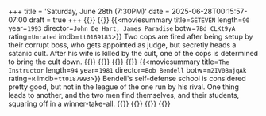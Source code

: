 +++
title = 'Saturday, June 28th (7:30PM)'
date = 2025-06-28T00:15:57-07:00
draft = true
+++
{{<movienight>}}
{{<movie>}}
{{<moviesummary title=`GETEVEN` length=`90` year=`1993` director=`John De Hart, James Paradise` botw=`7Bd_CLKt9yA` rating=`Unrated` imdb=`tt0169183`>}}
Two cops are fired after being setup by their corrupt boss, who gets appointed as judge, but secretly heads a satanic cult. After his wife is killed by the cult, one of the cops is determined to bring the cult down.
{{</moviesummary>}}
{{<movietrailer pSkgJY2P2gw>}}
{{</movie>}}
{{<movie>}}
{{<moviesummary title=`The Instructor` length=`94` year=`1981` director=`Bob Bendell` botw=`m2IV0BajqAk` rating=`R` imdb=`tt0187993`>}}
Bendell's self-defense school is considered pretty good, but not in the league of the one run by his rival. One thing leads to another, and the two men find themselves, and their students, squaring off in a winner-take-all.
{{</moviesummary>}}
{{<movietrailer ibvT3K71n6k>}}
{{</movie>}}
{{</movienight>}}